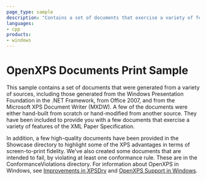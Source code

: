 ```yaml
---
page_type: sample
description: "Contains a set of documents that exercise a variety of features of OpenXPS."
languages:
- cpp
products:
- windows
---
```


<!---
    name: OpenXPS Documents Print Sample
    platform: Application
    language: cpp
    category: Print
    description: Contains a set of documents that exercise a variety of features of OpenXPS.
    samplefwlink: http://go.microsoft.com/fwlink/p/?LinkId=617941
--->

# OpenXPS Documents Print Sample

This sample contains a set of documents that were generated from a variety of sources, including those generated from the Windows Presentation Foundation in the .NET Framework, from Office 2007, and from the Microsoft XPS Document Writer (MXDW). A few of the documents were either hand-built from scratch or hand-modified from another source. They have been included to provide you with a few documents that exercise a variety of features of the XML Paper Specification.

In addition, a few high-quality documents have been provided in the Showcase directory to highlight some of the XPS advantages in terms of screen-to-print fidelity. We've also created some documents that are intended to fail, by violating at least one conformance rule. These are in the ConformanceViolations directory. For information about OpenXPS in Windows, see [Improvements in XPSDrv](http://msdn.microsoft.com/en-us/library/windows/hardware/jj218730(v=vs.85).aspx) and [OpenXPS Support in Windows](http://msdn.microsoft.com/en-us/library/windows/hardware/br259130.aspx).
